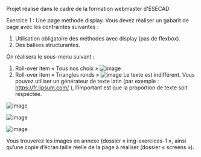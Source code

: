 Projet réalisé dans le cadre de la formation webmaster d'ESECAD

Exercice 1 : Une page méthode display.
Vous devez réaliser un gabarit de page avec les contraintes suivantes :
1. Utilisation obligatoire des méthodes avec display (pas de flexbox).
2. Des balises structurantes.

On réalisera le sous-menu suivant :
1. Roll-over item « Tous nos choix »
![image](https://github.com/user-attachments/assets/0c406039-0a03-4ff4-a1df-884b77180d32)
2. Roll-over item « Triangles ronds »
![image](https://github.com/user-attachments/assets/4888c490-d3dc-489e-9122-104f225b1f60)
Le texte est indifférent. Vous pouvez utiliser un générateur de texte latin (par exemple : https://fr.lipsum.com/ ),
l’important est que la proportion de texte soit respectée.

![image](https://github.com/user-attachments/assets/d7792f42-7153-47a7-9655-17370a1aa5f7)

![image](https://github.com/user-attachments/assets/a7954e5b-dc58-4539-ada1-ad4dde3a2f24)

![image](https://github.com/user-attachments/assets/01ed648f-8567-467e-a93f-2f7a3ebfff4e)

Vous trouverez les images en annexe (dossier « img-exercices-1 », ainsi qu’une copie d’écran taille réelle de la
page à réaliser (dossier « screens »).
